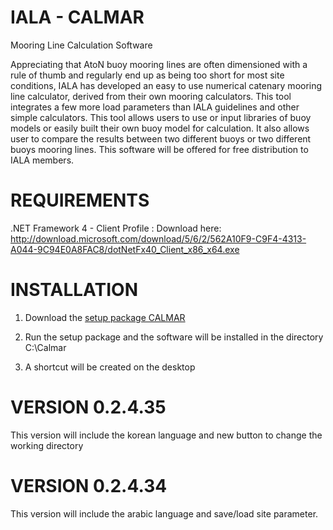 IALA - CALMAR
=============

Mooring Line Calculation Software

Appreciating that AtoN buoy mooring lines are often dimensioned with a rule of thumb and regularly end up as being too short for most site conditions, IALA has developed an easy to use numerical catenary mooring line calculator, derived from their own mooring calculators.
This tool integrates a few more load parameters than IALA guidelines and other simple calculators.
This tool allows users to use or input libraries of buoy models or easily built their own buoy model for calculation.
It also allows user to compare the results between two different buoys or two different buoys mooring lines. 
This software will be offered for free distribution to IALA members.

REQUIREMENTS
============

.NET Framework 4 - Client Profile :
Download here: <a href="http://download.microsoft.com/download/5/6/2/562A10F9-C9F4-4313-A044-9C94E0A8FAC8/dotNetFx40_Client_x86_x64.exe">http://download.microsoft.com/download/5/6/2/562A10F9-C9F4-4313-A044-9C94E0A8FAC8/dotNetFx40_Client_x86_x64.exe</a>

INSTALLATION
============
1) Download the <a href="https://raw.github.com/IALA-CALMAR/CALMAR/master/CALMAR.exe">setup package CALMAR</a>

2) Run the setup package and the software will be installed in the directory C:\Calmar

3) A shortcut will be created on the desktop

VERSION 0.2.4.35
================

This version will include the korean language and new button to change the working directory

VERSION 0.2.4.34
================

This version will include the arabic language and save/load site parameter.
